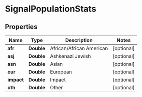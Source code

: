 
# SignalPopulationStats

## Properties
Name | Type | Description | Notes
------------ | ------------- | ------------- | -------------
**afr** | **Double** | African/African American |  [optional]
**asj** | **Double** | Ashkenazi Jewish |  [optional]
**asn** | **Double** | Asian |  [optional]
**eur** | **Double** | European |  [optional]
**impact** | **Double** | Impact |  [optional]
**oth** | **Double** | Other |  [optional]



